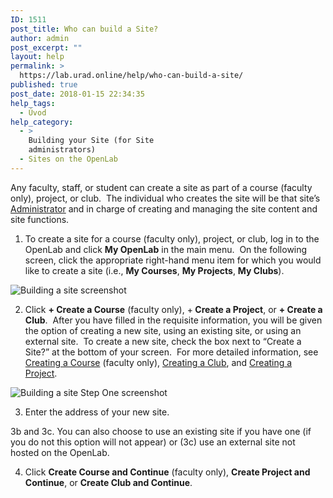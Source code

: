 ```yaml
---
ID: 1511
post_title: Who can build a Site?
author: admin
post_excerpt: ""
layout: help
permalink: >
  https://lab.urad.online/help/who-can-build-a-site/
published: true
post_date: 2018-01-15 22:34:35
help_tags:
  - Úvod
help_category:
  - >
    Building your Site (for Site
    administrators)
  - Sites on the OpenLab
---
```

Any faculty, staff, or student can create a site as part of a course (faculty only), project, or club.  The individual who creates the site will be that site’s <a title="Managing users on your Site" href="https://lab.urad.online/blog/help/managing-users-on-your-site/">Administrator</a> and in charge of creating and managing the site content and site functions.

1. To create a site for a course (faculty only), project, or club, log in to the OpenLab and click <strong>My OpenLab</strong> in the main menu.  On the following screen, click the appropriate right-hand menu item for which you would like to create a site (i.e., <strong>My Courses</strong>, <strong>My Projects</strong>, <strong>My Clubs</strong>).

<img class="alignnone wp-image-36864 size-large" src="https://openlab.citytech.cuny.edu/wp-content/uploads/2012/08/who_can_build_a_site1-1024x404.png" alt="Building a site screenshot" />

2. Click <strong>+ Create a Course</strong> (faculty only), +<strong> Create a Project</strong>, or <strong>+ Create a Club</strong>.  After you have filled in the requisite information, you will be given the option of creating a new site, using an existing site, or using an external site.  To create a new site, check the box next to “Create a Site?” at the bottom of your screen.  For more detailed information, see <a title="Creating a course (faculty only)" href="https://lab.urad.online/blog/help/creating-a-course-faculty-only/" target="_blank" rel="noopener">Creating a Course</a> (faculty only), <a title="Creating a Club" href="https://lab.urad.online/blog/help/creating-a-club/">Creating a Club</a>, and <a title="Creating a Project" href="https://lab.urad.online/blog/help/creating-a-project/">Creating a Project</a>.

<img class="alignnone wp-image-36865 size-full" src="https://openlab.citytech.cuny.edu/wp-content/uploads/2012/08/who_can_build_a_site2.png" alt="Building a site Step One screenshot" />

3. Enter the address of your new site.

3b and 3c. You can also choose to use an existing site if you have one (if you do not this option will not appear) or (3c) use an external site not hosted on the OpenLab.

4. Click <strong>Create Course and Continue</strong> (faculty only), <strong>Create Project and Continue</strong>, or <strong>Create Club and Continue</strong>.